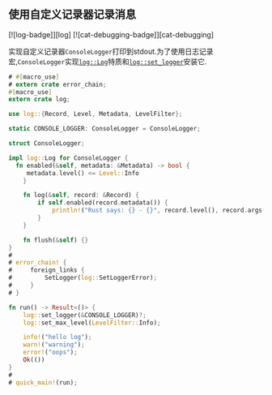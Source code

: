 
## 使用自定义记录器记录消息

[![log-badge]][log] [![cat-debugging-badge]][cat-debugging]

实现自定义记录器`ConsoleLogger`打印到stdout.为了使用日志记录宏,`ConsoleLogger`实现[`log::Log`]特质和[`log::set_logger`]安装它.

```rust
# #[macro_use]
# extern crate error_chain;
#[macro_use]
extern crate log;

use log::{Record, Level, Metadata, LevelFilter};

static CONSOLE_LOGGER: ConsoleLogger = ConsoleLogger;

struct ConsoleLogger;

impl log::Log for ConsoleLogger {
  fn enabled(&self, metadata: &Metadata) -> bool {
     metadata.level() <= Level::Info
    }

    fn log(&self, record: &Record) {
        if self.enabled(record.metadata()) {
            println!("Rust says: {} - {}", record.level(), record.args());
        }
    }

    fn flush(&self) {}
}
#
# error_chain! {
#     foreign_links {
#         SetLogger(log::SetLoggerError);
#     }
# }

fn run() -> Result<()> {
    log::set_logger(&CONSOLE_LOGGER)?;
    log::set_max_level(LevelFilter::Info);

    info!("hello log");
    warn!("warning");
    error!("oops");
    Ok(())
}
#
# quick_main!(run);
```

[`log::log`]: https://docs.rs/log/*/log/trait.Log.html

[`log::set_logger`]: https://docs.rs/log/*/log/fn.set_logger.html

